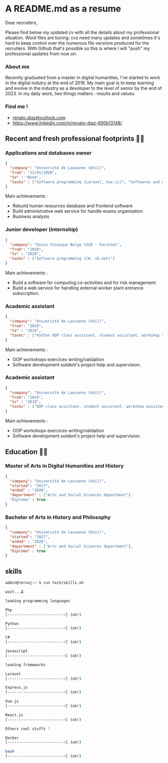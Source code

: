# A README.md as a resume

Dear recruiters,

Please find below my updated cv with all the details about my professional situation. Word files are boring: cvs need many updates and sometimes it's hard to keep control over the numerous file versions produced for the recruiters. With Github that's possible so this is where I will "push" my professional updates from now on.

### About me

Recently graduated from a master in digital humanities, I've started to work in the digital indutry at the end of 2019. My main goal is to keep learning and evolve in the industry as a devoloper to the level of senior by the end of 2023. In my daily work, two things matters : results and values.

### Find me !

  - renato.diaz@outlook.com
  - https://www.linkedin.com/in/renato-diaz-690b13148/

## Recent and fresh professional footprints 👨‍💻
### Applications and databases owner

```json
{
  "company": "Université de Lausanne (Unil)",
  "from": "12/01/2020",
  "to" : "None",
  "tasks" : ["Software programming (Laravel, Vue.js)", "Softwares and databases admin", "IT support"]
}
```

Main achievements :

- Rebuild human resources database and frontend software
- Build administrative web service for handle exams organisation
- Business analysis

### Junior developer (internship)


```json
{
  "company": "Union Chimique Belge (UCB - Farchim)",
  "from": "2019",
  "to" : "2020",
  "tasks" : ["Software programming (C#, vb.net)"]
}
```

Main achievements :

- Build a software for computing co-activities and for risk management.
- Build a web service for handling external worker plant entrance subscription.

### Academic assistant


```json
{
  "company": "Université de Lausanne (Unil)",
  "from": "2019",
  "to" : "2019",
  "tasks" : ["Python OOP class assistant, student assistant, workshop assistant"]
}
```

Main achievements :

- OOP workshops exercices writing/validation
- Software development sutdent's project help and supervision.

### Academic assistant

```json
{
  "company": "Université de Lausanne (Unil)",
  "from": "2019",
  "to" : "2019",
  "tasks" : ["OOP class assistant, student assistant, workshop assistant"]
}
```

Main achievements :

- OOP workshops exercices writing/validation
- Software development sutdent's project help and supervision.

## Education 👨‍🎓
### Master of Arts in Digital Humanities and History

```json
{
  "company": "Université de Lausanne (Unil)",
  "started": "2017",
  "ended" : "2020",
  "department" : ["Arts and Social Sciences department"]
  "Diploma" : true
}
```

### Bachelor of Arts in History and Philosophy

```json
{
  "company": "Université de Lausanne (Unil)",
  "started": "2017",
  "ended" : "2020",
  "department" : ["Arts and Social Sciences department"],
  "Diploma" : true
}
```
## skills

```bash
admin@rerouj:~ $ run tech/skills.sh

wait...⏳

loading programming languages

Php
[------------------------->] (ok!)

Python
[------------------------->] (ok!)

C#
[------------------------->] (ok!)

Javascript
[------------------------->] (ok!)

loading frameworks

Laravel
[------------------------->] (ok!)

Express.js
[------------------------->] (ok!)

Vue.js
[------------------------->] (ok!)

React.js
[------------------------->] (ok!)

Others cool stuffs ?

Docker
[------------------------->] (ok!)

bash
[------------------------->] (ok!)

```
